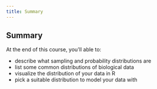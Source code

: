 ```yaml
---
title: Summary
---
```


## Summary

At the end of this course, you'll able to:

- describe what sampling and probability distributions are
- list some common distributions of biological data
- visualize the distribution of your data in R
- pick a suitable distribution to model your data with

